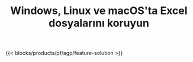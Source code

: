﻿---
title: Windows, Linux ve macOS'ta Excel dosyalarını koruyun 
weight: 7730
url: /tr/protect
description: XLS, XLSX ve ODS elektronik tablolarına koruma eklemek için ücretsiz Uygulama ve API'ler
---
{{< blocks/products/pf/agp/feature-solution >}} 

